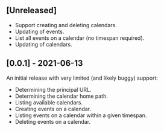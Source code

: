 ## [Unreleased]

* Support creating and deleting calendars.
* Updating of events.
* List all events on a calendar (no timespan required).
* Updating of calendars.

## [0.0.1] - 2021-06-13

An initial release with very limited (and likely buggy) support:

* Determining the principal URL.
* Determining the calendar home path.
* Listing available calendars.
* Creating events on a calendar.
* Listing events on a calendar within a given timespan.
* Deleting events on a calendar.
